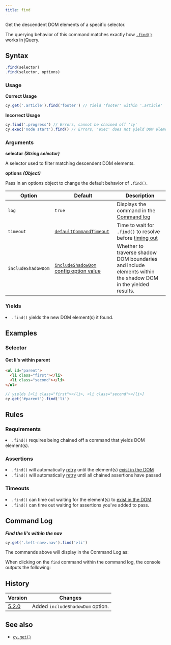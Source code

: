 ```yaml
---
title: find
---
```


Get the descendent DOM elements of a specific selector.

<Alert type="info">

The querying behavior of this command matches exactly how [`.find()`](http://api.jquery.com/find) works in jQuery.

</Alert>

## Syntax

```javascript
.find(selector)
.find(selector, options)
```

### Usage

**<Icon name="check-circle" color="green"></Icon> Correct Usage**

```javascript
cy.get('.article').find('footer') // Yield 'footer' within '.article'
```

**<Icon name="exclamation-triangle" color="red"></Icon> Incorrect Usage**

```javascript
cy.find('.progress') // Errors, cannot be chained off 'cy'
cy.exec('node start').find() // Errors, 'exec' does not yield DOM element
```

### Arguments

**<Icon name="angle-right"></Icon> selector** **_(String selector)_**

A selector used to filter matching descendent DOM elements.

**<Icon name="angle-right"></Icon> options** **_(Object)_**

Pass in an options object to change the default behavior of `.find()`.

| Option             | Default                                                                           | Description                                                                                                  |
| ------------------ | --------------------------------------------------------------------------------- | ------------------------------------------------------------------------------------------------------------ |
| `log`              | `true`                                                                            | Displays the command in the [Command log](/guides/core-concepts/test-runner#Command-Log)                     |
| `timeout`          | [`defaultCommandTimeout`](/guides/references/configuration#Timeouts)              | Time to wait for `.find()` to resolve before [timing out](#Timeouts)                                         |
| `includeShadowDom` | [`includeShadowDom` config option value](/guides/references/configuration#Global) | Whether to traverse shadow DOM boundaries and include elements within the shadow DOM in the yielded results. |

### Yields [<Icon name="question-circle"/>](/guides/core-concepts/introduction-to-cypress#Subject-Management)

<List><li>`.find()` yields the new DOM element(s) it found.</li></List>

## Examples

### Selector

#### Get li's within parent

```html
<ul id="parent">
  <li class="first"></li>
  <li class="second"></li>
</ul>
```

```javascript
// yields [<li class="first"></li>, <li class="second"></li>]
cy.get('#parent').find('li')
```

## Rules

### Requirements [<Icon name="question-circle"/>](/guides/core-concepts/introduction-to-cypress#Chains-of-Commands)

<List><li>`.find()` requires being chained off a command that yields DOM element(s).</li></List>

### Assertions [<Icon name="question-circle"/>](/guides/core-concepts/introduction-to-cypress#Assertions)

<List><li>`.find()` will automatically [retry](/guides/core-concepts/retry-ability) until the element(s) [exist in the DOM](/guides/core-concepts/introduction-to-cypress#Default-Assertions)</li><li>`.find()` will automatically [retry](/guides/core-concepts/retry-ability) until all chained assertions have passed</li></List>

### Timeouts [<Icon name="question-circle"/>](/guides/core-concepts/introduction-to-cypress#Timeouts)

<List><li>`.find()` can time out waiting for the element(s) to [exist in the DOM](/guides/core-concepts/introduction-to-cypress#Default-Assertions).</li><li>`.find()` can time out waiting for assertions you've added to pass.</li></List>

## Command Log

**_Find the li's within the nav_**

```javascript
cy.get('.left-nav>.nav').find('>li')
```

The commands above will display in the Command Log as:

<DocsImage src="/img/api/find/find-li-of-uls-in-test.png" alt="Command Log find" ></DocsImage>

When clicking on the `find` command within the command log, the console outputs the following:

<DocsImage src="/img/api/find/find-in-console-shows-list-and-yields.png" alt="console.log find" ></DocsImage>

## History

| Version                                     | Changes                          |
| ------------------------------------------- | -------------------------------- |
| [5.2.0](/guides/references/changelog#5-2-0) | Added `includeShadowDom` option. |

## See also

- [`cy.get()`](/api/commands/get)
